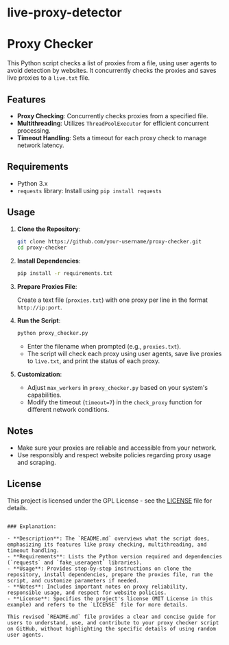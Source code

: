 # live-proxy-detector
# Proxy Checker

This Python script checks a list of proxies from a file, using user agents to avoid detection by websites. It concurrently checks the proxies and saves live proxies to a `live.txt` file.

## Features

- **Proxy Checking**: Concurrently checks proxies from a specified file.
- **Multithreading**: Utilizes `ThreadPoolExecutor` for efficient concurrent processing.
- **Timeout Handling**: Sets a timeout for each proxy check to manage network latency.

## Requirements

- Python 3.x
- `requests` library: Install using `pip install requests`

## Usage

1. **Clone the Repository**:

   ```bash
   git clone https://github.com/your-username/proxy-checker.git
   cd proxy-checker
   ```

2. **Install Dependencies**:

   ```bash
   pip install -r requirements.txt
   ```

3. **Prepare Proxies File**:

   Create a text file (`proxies.txt`) with one proxy per line in the format `http://ip:port`.

4. **Run the Script**:

   ```bash
   python proxy_checker.py
   ```

   - Enter the filename when prompted (e.g., `proxies.txt`).
   - The script will check each proxy using user agents, save live proxies to `live.txt`, and print the status of each proxy.

5. **Customization**:

   - Adjust `max_workers` in `proxy_checker.py` based on your system's capabilities.
   - Modify the timeout (`timeout=7`) in the `check_proxy` function for different network conditions.

## Notes

- Make sure your proxies are reliable and accessible from your network.
- Use responsibly and respect website policies regarding proxy usage and scraping.

## License

This project is licensed under the GPL License - see the [LICENSE](LICENSE) file for details.
```

### Explanation:

- **Description**: The `README.md` overviews what the script does, emphasizing its features like proxy checking, multithreading, and timeout handling.
- **Requirements**: Lists the Python version required and dependencies (`requests` and `fake_useragent` libraries).
- **Usage**: Provides step-by-step instructions on clone the repository, install dependencies, prepare the proxies file, run the script, and customize parameters if needed.
- **Notes**: Includes important notes on proxy reliability, responsible usage, and respect for website policies.
- **License**: Specifies the project's license (MIT License in this example) and refers to the `LICENSE` file for more details.

This revised `README.md` file provides a clear and concise guide for users to understand, use, and contribute to your proxy checker script on GitHub, without highlighting the specific details of using random user agents.












